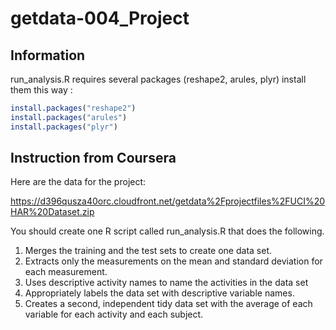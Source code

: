 getdata-004_Project
===================

Information
--------
run_analysis.R requires several packages (reshape2, arules, plyr) install them this way :
```R
install.packages("reshape2")
install.packages("arules")
install.packages("plyr")
```

Instruction from Coursera
--------
Here are the data for the project:

https://d396qusza40orc.cloudfront.net/getdata%2Fprojectfiles%2FUCI%20HAR%20Dataset.zip

 You should create one R script called run_analysis.R that does the following. 

1. Merges the training and the test sets to create one data set.
2. Extracts only the measurements on the mean and standard deviation for each measurement. 
3. Uses descriptive activity names to name the activities in the data set
4. Appropriately labels the data set with descriptive variable names. 
5. Creates a second, independent tidy data set with the average of each variable for each activity and each subject. 

